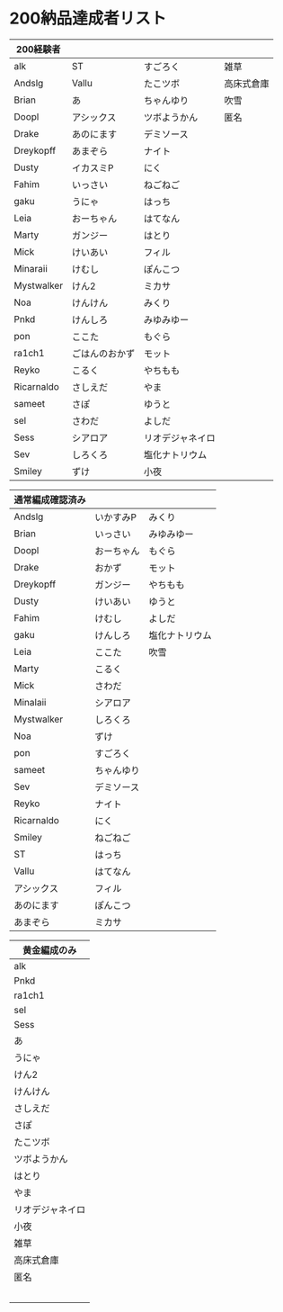 # 200納品達成者リスト

| 200経験者 |                |                  |            | 
| ---------------- | -------------- | ---------------- | ---------- | 
| alk              | ST             | すごろく         | 雑草       | 
| Andslg           | Vallu          | たこツボ         | 高床式倉庫 | 
| Brian            | あ             | ちゃんゆり       | 吹雪       | 
| Doopl            | アシックス     | ツボようかん     | 匿名       | 
| Drake            | あのにます     | デミソース       |            | 
| Dreykopff        | あまぞら       | ナイト           |            | 
| Dusty            | イカスミP      | にく             |            | 
| Fahim            | いっさい       | ねごねご         |            | 
| gaku             | うにゃ         | はっち           |            | 
| Leia             | おーちゃん     | はてなん         |            | 
| Marty            | ガンジー       | はとり           |            | 
| Mick             | けいあい       | フィル           |            | 
| Minaraii         | けむし         | ぽんこつ         |            | 
| Mystwalker       | けん2          | ミカサ           |            | 
| Noa              | けんけん       | みくり           |            | 
| Pnkd             | けんしろ       | みゆみゆー       |            | 
| pon              | ここた         | もぐら           |            | 
| ra1ch1           | ごはんのおかず | モット           |            | 
| Reyko            | こるく         | やちもも         |            | 
| Ricarnaldo       | さしえだ       | やま             |            | 
| sameet           | さぽ           | ゆうと           |            | 
| sel              | さわだ         | よしだ           |            | 
| Sess             | シアロア       | リオデジャネイロ |            | 
| Sev              | しろくろ       | 塩化ナトリウム   |            | 
| Smiley           | ずけ           | 小夜             |            | 


| 通常編成確認済み |            |                | 
| ----------------------- | ---------- | -------------- | 
| Andslg                  | いかすみP  | みくり         | 
| Brian                   | いっさい   | みゆみゆー     | 
| Doopl                   | おーちゃん | もぐら         | 
| Drake                   | おかず     | モット         | 
| Dreykopff               | ガンジー   | やちもも       | 
| Dusty                   | けいあい   | ゆうと         | 
| Fahim                   | けむし     | よしだ         | 
| gaku                    | けんしろ   | 塩化ナトリウム | 
| Leia                    | ここた     | 吹雪           | 
| Marty                   | こるく     |                | 
| Mick                    | さわだ     |                | 
| Minalaii                | シアロア   |                | 
| Mystwalker              | しろくろ   |                | 
| Noa                     | ずけ       |                | 
| pon                     | すごろく   |                | 
| sameet                  | ちゃんゆり |                | 
| Sev                     | デミソース |                | 
| Reyko                   | ナイト     |                | 
| Ricarnaldo              | にく       |                | 
| Smiley                  | ねごねご   |                | 
| ST                      | はっち     |                | 
| Vallu                   | はてなん   |                | 
| アシックス              | フィル     |                | 
| あのにます              | ぽんこつ   |                | 
| あまぞら                | ミカサ     |                | 

| 黄金編成のみ| 
| ------------------- | 
| alk                 | 
| Pnkd                | 
| ra1ch1              | 
| sel                 | 
| Sess                | 
| あ                  | 
| うにゃ              | 
| けん2               | 
| けんけん            | 
| さしえだ            | 
| さぽ                | 
| たこツボ            | 
| ツボようかん        | 
| はとり              | 
| やま                | 
| リオデジャネイロ    | 
| 小夜                | 
| 雑草                | 
| 高床式倉庫          | 
| 匿名                | 
|                     | 
|                     | 
|                     | 
|                     | 
|                     | 
